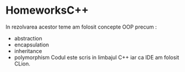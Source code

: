 # HomeworksC++
In rezolvarea acestor teme am folosit concepte OOP precum :
- abstraction
- encapsulation
- inheritance
- polymorphism
Codul este scris in limbajul C++ iar ca IDE am folosit CLion.
